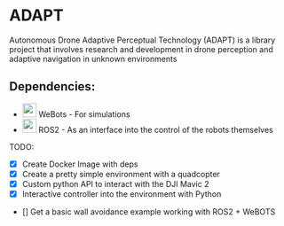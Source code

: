 # ADAPT
Autonomous Drone Adaptive Perceptual Technology (ADAPT) is a library project that involves research and development in drone perception and adaptive navigation in unknown environments


## Dependencies:
* <img src="https://cyberbotics.com/assets/images/webots.png" width="25" height="25" /> WeBots - For simulations
* <img src="https://avatars.githubusercontent.com/u/3979232?s=280&v=4" width="25" height="25" /> ROS2 - As an interface into the control of the robots themselves


TODO:
- [X] Create Docker Image with deps
- [X] Create a pretty simple environment with a quadcopter
- [X] Custom python API to interact with the DJI Mavic 2
- [X] Interactive controller into the environment with Python
- [] Get a basic wall avoidance example working with ROS2 + WeBOTS
